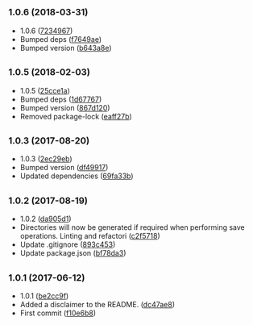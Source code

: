 <a name="1.0.6"></a>
## <small>1.0.6 (2018-03-31)</small>

* 1.0.6 ([7234967](https://github.com/wessberg/filesaver/commit/7234967))
* Bumped deps ([f7649ae](https://github.com/wessberg/filesaver/commit/f7649ae))
* Bumped version ([b643a8e](https://github.com/wessberg/filesaver/commit/b643a8e))



<a name="1.0.5"></a>
## <small>1.0.5 (2018-02-03)</small>

* 1.0.5 ([25cce1a](https://github.com/wessberg/filesaver/commit/25cce1a))
* Bumped deps ([1d67767](https://github.com/wessberg/filesaver/commit/1d67767))
* Bumped version ([867d120](https://github.com/wessberg/filesaver/commit/867d120))
* Removed package-lock ([eaff27b](https://github.com/wessberg/filesaver/commit/eaff27b))



<a name="1.0.3"></a>
## <small>1.0.3 (2017-08-20)</small>

* 1.0.3 ([2ec29eb](https://github.com/wessberg/filesaver/commit/2ec29eb))
* Bumped version ([df49917](https://github.com/wessberg/filesaver/commit/df49917))
* Updated dependencies ([69fa33b](https://github.com/wessberg/filesaver/commit/69fa33b))



<a name="1.0.2"></a>
## <small>1.0.2 (2017-08-19)</small>

* 1.0.2 ([da905d1](https://github.com/wessberg/filesaver/commit/da905d1))
* Directories will now be generated if required when performing save operations. Linting and refactori ([c2f5718](https://github.com/wessberg/filesaver/commit/c2f5718))
* Update .gitignore ([893c453](https://github.com/wessberg/filesaver/commit/893c453))
* Update package.json ([bf78da3](https://github.com/wessberg/filesaver/commit/bf78da3))



<a name="1.0.1"></a>
## <small>1.0.1 (2017-06-12)</small>

* 1.0.1 ([be2cc9f](https://github.com/wessberg/filesaver/commit/be2cc9f))
* Added a disclaimer to the README. ([dc47ae8](https://github.com/wessberg/filesaver/commit/dc47ae8))
* First commit ([f10e6b8](https://github.com/wessberg/filesaver/commit/f10e6b8))



